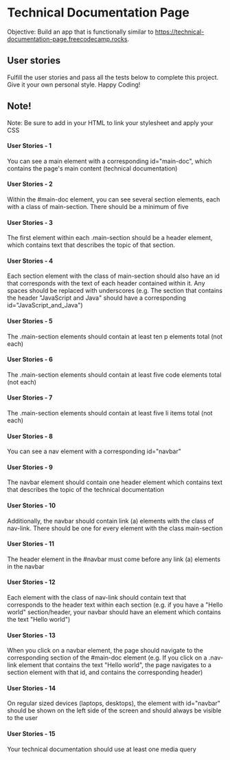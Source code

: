 # Technical Documentation Page

Objective: Build an app that is functionally similar to https://technical-documentation-page.freecodecamp.rocks.


## User stories

Fulfill the user stories and pass all the tests below to complete this project. Give it your own personal style. Happy Coding!
## Note!

Note: Be sure to add <link rel="stylesheet" href="styles.css"> in your HTML to link your stylesheet and apply your CSS
#### User Stories - 1

You can see a main element with a corresponding id="main-doc", which contains the page's main content (technical documentation)

#### User Stories - 2

Within the #main-doc element, you can see several section elements, each with a class of main-section. There should be a minimum of five

#### User Stories - 3

The first element within each .main-section should be a header element, which contains text that describes the topic of that section.

#### User Stories - 4

Each section element with the class of main-section should also have an id that corresponds with the text of each header contained within it. Any spaces should be replaced with underscores (e.g. The section that contains the header "JavaScript and Java" should have a corresponding id="JavaScript_and_Java")

#### User Stories - 5

The .main-section elements should contain at least ten p elements total (not each)

#### User Stories - 6

The .main-section elements should contain at least five code elements total (not each)

#### User Stories - 7

The .main-section elements should contain at least five li items total (not each)

#### User Stories - 8

You can see a nav element with a corresponding id="navbar"

#### User Stories - 9

The navbar element should contain one header element which contains text that describes the topic of the technical documentation

#### User Stories - 10

Additionally, the navbar should contain link (a) elements with the class of nav-link. There should be one for every element with the class main-section

#### User Stories - 11

The header element in the #navbar must come before any link (a) elements in the navbar

#### User Stories - 12

Each element with the class of nav-link should contain text that corresponds to the header text within each section (e.g. if you have a "Hello world" section/header, your navbar should have an element which contains the text "Hello world")

#### User Stories - 13

When you click on a navbar element, the page should navigate to the corresponding section of the #main-doc element (e.g. If you click on a .nav-link element that contains the text "Hello world", the page navigates to a section element with that id, and contains the corresponding header)

#### User Stories - 14

On regular sized devices (laptops, desktops), the element with id="navbar" should be shown on the left side of the screen and should always be visible to the user

#### User Stories - 15

Your technical documentation should use at least one media query





